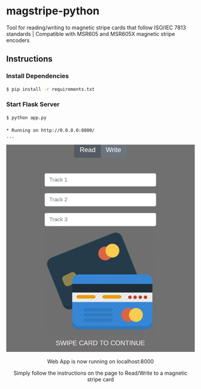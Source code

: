 # magstripe-python
Tool for reading/writing to magnetic stripe cards that follow ISO/IEC 7813 standards | Compatible with MSR605 and MSR605X magnetic stripe encoders

## Instructions

### Install Dependencies

```bash
$ pip install -r requirements.txt
```

### Start Flask Server

```bash
$ python app.py

* Running on http://0.0.0.0:8000/
...
```

<p align="center">
<img src ="static/example.png">
</p>
<p align="center">Web App is now running on localhost:8000</p>
<p align="center">Simply follow the instructions on the page to Read/Write to a magnetic stripe card</p>


